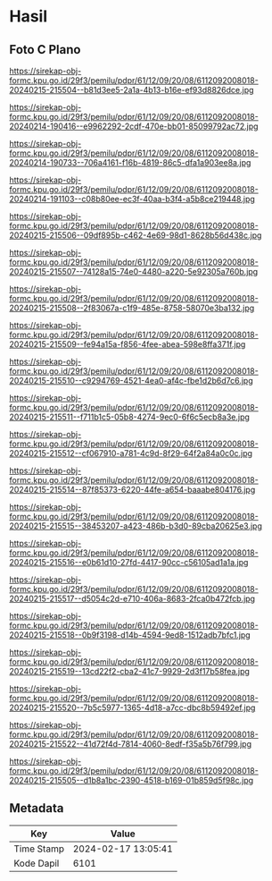 # Hasil

## Foto C Plano

https://sirekap-obj-formc.kpu.go.id/29f3/pemilu/pdpr/61/12/09/20/08/6112092008018-20240215-215504--b81d3ee5-2a1a-4b13-b16e-ef93d8826dce.jpg

https://sirekap-obj-formc.kpu.go.id/29f3/pemilu/pdpr/61/12/09/20/08/6112092008018-20240214-190416--e9962292-2cdf-470e-bb01-85099792ac72.jpg

https://sirekap-obj-formc.kpu.go.id/29f3/pemilu/pdpr/61/12/09/20/08/6112092008018-20240214-190733--706a4161-f16b-4819-86c5-dfa1a903ee8a.jpg

https://sirekap-obj-formc.kpu.go.id/29f3/pemilu/pdpr/61/12/09/20/08/6112092008018-20240214-191103--c08b80ee-ec3f-40aa-b3f4-a5b8ce219448.jpg

https://sirekap-obj-formc.kpu.go.id/29f3/pemilu/pdpr/61/12/09/20/08/6112092008018-20240215-215506--09df895b-c462-4e69-98d1-8628b56d438c.jpg

https://sirekap-obj-formc.kpu.go.id/29f3/pemilu/pdpr/61/12/09/20/08/6112092008018-20240215-215507--74128a15-74e0-4480-a220-5e92305a760b.jpg

https://sirekap-obj-formc.kpu.go.id/29f3/pemilu/pdpr/61/12/09/20/08/6112092008018-20240215-215508--2f83067a-c1f9-485e-8758-58070e3ba132.jpg

https://sirekap-obj-formc.kpu.go.id/29f3/pemilu/pdpr/61/12/09/20/08/6112092008018-20240215-215509--fe94a15a-f856-4fee-abea-598e8ffa371f.jpg

https://sirekap-obj-formc.kpu.go.id/29f3/pemilu/pdpr/61/12/09/20/08/6112092008018-20240215-215510--c9294769-4521-4ea0-af4c-fbe1d2b6d7c6.jpg

https://sirekap-obj-formc.kpu.go.id/29f3/pemilu/pdpr/61/12/09/20/08/6112092008018-20240215-215511--f711b1c5-05b8-4274-9ec0-6f6c5ecb8a3e.jpg

https://sirekap-obj-formc.kpu.go.id/29f3/pemilu/pdpr/61/12/09/20/08/6112092008018-20240215-215512--cf067910-a781-4c9d-8f29-64f2a84a0c0c.jpg

https://sirekap-obj-formc.kpu.go.id/29f3/pemilu/pdpr/61/12/09/20/08/6112092008018-20240215-215514--87f85373-6220-44fe-a654-baaabe804176.jpg

https://sirekap-obj-formc.kpu.go.id/29f3/pemilu/pdpr/61/12/09/20/08/6112092008018-20240215-215515--38453207-a423-486b-b3d0-89cba20625e3.jpg

https://sirekap-obj-formc.kpu.go.id/29f3/pemilu/pdpr/61/12/09/20/08/6112092008018-20240215-215516--e0b61d10-27fd-4417-90cc-c56105ad1a1a.jpg

https://sirekap-obj-formc.kpu.go.id/29f3/pemilu/pdpr/61/12/09/20/08/6112092008018-20240215-215517--d5054c2d-e710-406a-8683-2fca0b472fcb.jpg

https://sirekap-obj-formc.kpu.go.id/29f3/pemilu/pdpr/61/12/09/20/08/6112092008018-20240215-215518--0b9f3198-d14b-4594-9ed8-1512adb7bfc1.jpg

https://sirekap-obj-formc.kpu.go.id/29f3/pemilu/pdpr/61/12/09/20/08/6112092008018-20240215-215519--13cd22f2-cba2-41c7-9929-2d3f17b58fea.jpg

https://sirekap-obj-formc.kpu.go.id/29f3/pemilu/pdpr/61/12/09/20/08/6112092008018-20240215-215520--7b5c5977-1365-4d18-a7cc-dbc8b59492ef.jpg

https://sirekap-obj-formc.kpu.go.id/29f3/pemilu/pdpr/61/12/09/20/08/6112092008018-20240215-215522--41d72f4d-7814-4060-8edf-f35a5b76f799.jpg

https://sirekap-obj-formc.kpu.go.id/29f3/pemilu/pdpr/61/12/09/20/08/6112092008018-20240215-215505--d1b8a1bc-2390-4518-b169-01b859d5f98c.jpg


## Metadata

| Key        | Value               |
| ---------- | ------------------- |
| Time Stamp | 2024-02-17 13:05:41 |
| Kode Dapil | 6101                |



